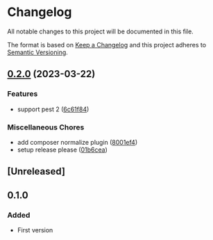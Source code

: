 # Changelog
All notable changes to this project will be documented in this file.

The format is based on [Keep a Changelog](http://keepachangelog.com/)
and this project adheres to [Semantic Versioning](http://semver.org/).

## [0.2.0](https://github.com/ksassnowski/pest-plugin-contract-tests/compare/0.1.0...v0.2.0) (2023-03-22)


### Features

* support pest 2 ([6c61f84](https://github.com/ksassnowski/pest-plugin-contract-tests/commit/6c61f84cdfe8a292122419c132a438583388de26))


### Miscellaneous Chores

* add composer normalize plugin ([8001ef4](https://github.com/ksassnowski/pest-plugin-contract-tests/commit/8001ef476af08ef60924c657aeb6e86d39869be0))
* setup release please ([01b6cea](https://github.com/ksassnowski/pest-plugin-contract-tests/commit/01b6cea74efe9f66301a448d86a52a39ae9dfe55))

## [Unreleased]

## 0.1.0
### Added
- First version
